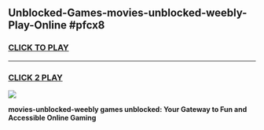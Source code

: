 
## Unblocked-Games-movies-unblocked-weebly-Play-Online #pfcx8
<h3>
<a href="https://news.freeplayer.one?title=movies-unblocked-weebly&ref=3">CLICK TO PLAY</a></h3>
<hr>

<h3>
<a href="https://news.freeplayer.one?title=movies-unblocked-weebly&ref=3">CLICK 2 PLAY</a>
  
</h3>

<a href="https://news.freeplayer.one?title=movies-unblocked-weebly&ref=3"><img src="https://clearcache.store/games.png"></a>


**movies-unblocked-weebly games unblocked: Your Gateway to Fun and Accessible Online Gaming**

